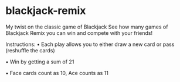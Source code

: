 # blackjack-remix
My twist on the classic game of Blackjack
See how many games of Blackjack Remix you can win and compete with your friends!

Instructions:
• Each play allows you to either draw a new card or pass (reshuffle the cards)  

• Win by getting a sum of 21  

• Face cards count as 10, Ace counts as 11  

